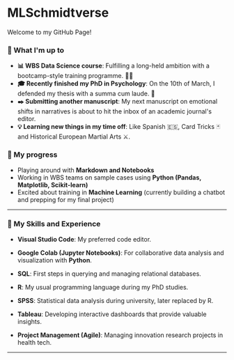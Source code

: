 # MLSchmidtverse 
<div style="display: flex; align-items: center;">
  <div style="flex: 1;">Welcome to my GitHub Page!
  </div>
</div>

### 🎯 What I'm up to
- **📊 WBS Data Science course**: Fulfilling a long-held ambition with a bootcamp-style training programme. 💪🧠
- **🎓 Recently finished my PhD in Psychology**: On the 10th of March, I defended my thesis with a summa cum laude. 🎉
- **✒️ Submitting another manuscript**: My next manuscript on emotional shifts in narratives is about to hit the inbox of an academic journal's editor.
- **💡 Learning new things in my time off**: Like Spanish 🇪🇸, Card Tricks 🃏 and Historical European Martial Arts ⚔️.

### 🌱 My progress
- Playing around with **Markdown and Notebooks**
- Working in WBS teams on sample cases using **Python (Pandas, Matplotlib, Scikit-learn)**
- Excited about training in **Machine Learning** (currently building a chatbot and prepping for my final project)

---
### 🚀 My Skills and Experience
- **Visual Studio Code**: My preferred code editor.
- **Google Colab (Jupyter Notebooks)**: For collaborative data analysis and visualization with **Python**.
- **SQL**: First steps in querying and managing relational databases.

- **R**: My usual programming language during my PhD studies.
- **SPSS**: Statistical data analysis during university, later replaced by R.

- **Tableau**: Developing interactive dashboards that provide valuable insights.

- **Project Management (Agile)**: Managing innovation research projects in health tech.

---
